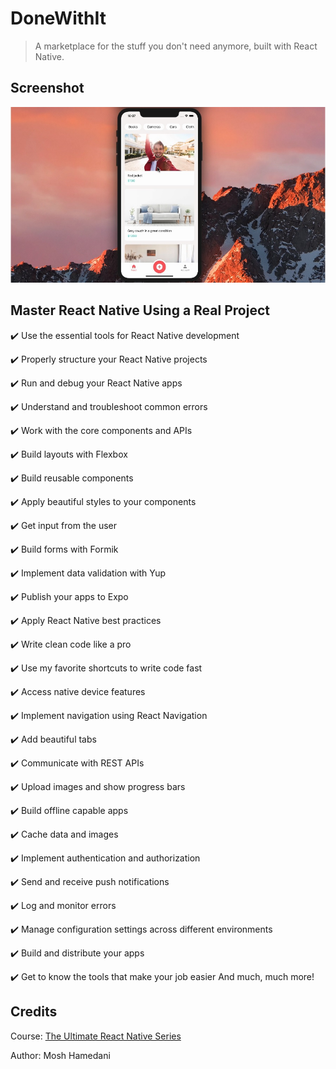 # DoneWithIt

> A marketplace for the stuff you don't need anymore, built with React Native.

## Screenshot

![screenshot](https://github.com/ysherqawi/donewithit/blob/master/screenshoot.jpg)

## Master React Native Using a Real Project

✔️ Use the essential tools for React Native development

✔️ Properly structure your React Native projects

✔️ Run and debug your React Native apps

✔️ Understand and troubleshoot common errors

✔️ Work with the core components and APIs

✔️ Build layouts with Flexbox

✔️ Build reusable components

✔️ Apply beautiful styles to your components

✔️ Get input from the user

✔️ Build forms with Formik

✔️ Implement data validation with Yup

✔️ Publish your apps to Expo

✔️ Apply React Native best practices

✔️ Write clean code like a pro

✔️ Use my favorite shortcuts to write code fast

✔️ Access native device features

✔️ Implement navigation using React Navigation

✔️ Add beautiful tabs

✔️ Communicate with REST APIs

✔️ Upload images and show progress bars

✔️ Build offline capable apps

✔️ Cache data and images

✔️ Implement authentication and authorization

✔️ Send and receive push notifications

✔️ Log and monitor errors

✔️ Manage configuration settings across different environments

✔️ Build and distribute your apps

✔️ Get to know the tools that make your job easier
And much, much more!

## Credits

Course: [The Ultimate React Native Series](https://codewithmosh.com/p/the-ultimate-react-native-course)

Author: Mosh Hamedani
